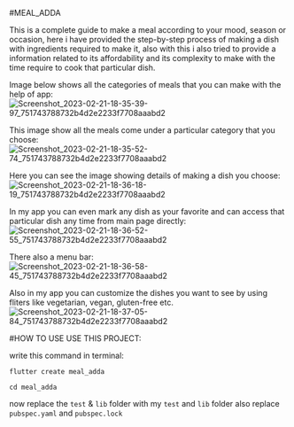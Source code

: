 #MEAL_ADDA

This is a complete guide to make a meal according to your mood, season or occasion, here i have provided the step-by-step process of making a dish with ingredients required to make it, also with this i also tried to provide a information related to its affordability and its complexity to make with the time require to cook that particular dish.

Image below shows all the categories of meals that you can make with the help of app:
![Screenshot_2023-02-21-18-35-39-97_751743788732b4d2e2233f7708aaabd2](https://user-images.githubusercontent.com/102771948/220354109-a2a7f0eb-52a9-44f9-a779-f0f520814226.jpg)


This image show all the meals come under a particular category that you choose:
![Screenshot_2023-02-21-18-35-52-74_751743788732b4d2e2233f7708aaabd2](https://user-images.githubusercontent.com/102771948/220354563-8105b3a8-6818-4fe1-ac2d-159b4c78e75f.jpg)

Here you can see the image showing details of making a dish you choose:
![Screenshot_2023-02-21-18-36-18-19_751743788732b4d2e2233f7708aaabd2](https://user-images.githubusercontent.com/102771948/220355072-21cf031a-6dda-4538-9f9e-fd69f0d340c1.jpg)

In my app you can even mark any dish as your favorite and can access that particular dish any time from main page directly:
![Screenshot_2023-02-21-18-36-52-55_751743788732b4d2e2233f7708aaabd2](https://user-images.githubusercontent.com/102771948/220355389-0612e12a-9229-4101-897e-dacadd87a7f4.jpg)

There also a menu bar:
![Screenshot_2023-02-21-18-36-58-45_751743788732b4d2e2233f7708aaabd2](https://user-images.githubusercontent.com/102771948/220355452-5fb53755-6504-4896-92ee-6f6bb8d51c7d.jpg)

Also in my app you can customize the dishes you want to see by using fliters like vegetarian, vegan, gluten-free etc.
![Screenshot_2023-02-21-18-37-05-84_751743788732b4d2e2233f7708aaabd2](https://user-images.githubusercontent.com/102771948/220355673-5a7c8821-b5c1-4cf1-a8f7-70f2f4003837.jpg)



#HOW TO USE USE THIS PROJECT:

write this command in terminal:

```flutter create meal_adda```

```cd meal_adda```

now replace the ```test``` & ```lib``` folder with my ```test``` and ```lib``` folder also replace ```pubspec.yaml``` and ```pubspec.lock```
